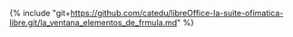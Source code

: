 {% include "git+https://github.com/catedu/libreOffice-la-suite-ofimatica-libre.git/la_ventana_elementos_de_frmula.md" %}